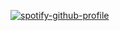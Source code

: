 <!--### Hi there 👋 -->

[![spotify-github-profile](https://spotify-github-profile.vercel.app/api/view?uid=cvn7sr6ay7tuonfrk6bae36fs&cover_image=true&theme=default&show_offline=true&background_color=121212&interchange=false)](https://github.com/kittinan/spotify-github-profile)

<!--
**emmanuel-bob-ma-joey/emmanuel-bob-ma-joey** is a ✨ _special_ ✨ repository because its `README.md` (this file) appears on your GitHub profile.

Here are some ideas to get you started:

- 🔭 I’m currently working on ...
- 🌱 I’m currently learning ...
- 👯 I’m looking to collaborate on ...
- 🤔 I’m looking for help with ...
- 💬 Ask me about ...
- 📫 How to reach me: ...
- 😄 Pronouns: ...
- ⚡ Fun fact: ...
-->
